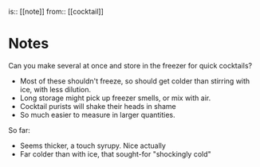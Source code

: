 is:: [[note]]
from:: [[cocktail]]

# Notes
Can you make several at once and store in the freezer for quick cocktails?
* Most of these shouldn't freeze, so should get colder than stirring with ice, with less dilution.
* Long storage might pick up freezer smells, or mix with air.
* Cocktail purists will shake their heads in shame
* So much easier to measure in larger quantities.

So far:
* Seems thicker, a touch syrupy. Nice actually
* Far colder than with ice, that sought-for "shockingly cold"
